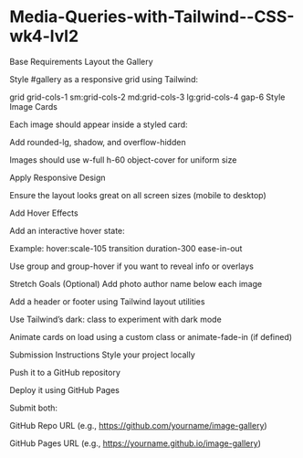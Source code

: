 # Media-Queries-with-Tailwind--CSS-wk4-lvl2

Base Requirements 
Layout the Gallery

Style #gallery as a responsive grid using Tailwind:

grid grid-cols-1 sm:grid-cols-2 md:grid-cols-3 lg:grid-cols-4 gap-6
Style Image Cards

Each image should appear inside a styled card:

Add rounded-lg, shadow, and overflow-hidden

Images should use w-full h-60 object-cover for uniform size

Apply Responsive Design

Ensure the layout looks great on all screen sizes (mobile to desktop)

Add Hover Effects

Add an interactive hover state:

Example: hover:scale-105 transition duration-300 ease-in-out

Use group and group-hover if you want to reveal info or overlays

Stretch Goals (Optional)
Add photo author name below each image

Add a header or footer using Tailwind layout utilities

Use Tailwind’s dark: class to experiment with dark mode

Animate cards on load using a custom class or animate-fade-in (if defined)

Submission Instructions
Style your project locally

Push it to a GitHub repository

Deploy it using GitHub Pages

Submit both:

GitHub Repo URL (e.g., https://github.com/yourname/image-gallery)

GitHub Pages URL (e.g., https://yourname.github.io/image-gallery)